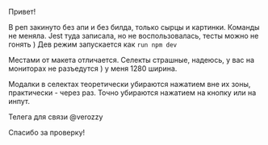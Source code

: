 Привет!

В реп закинуто без апи и без билда, только сырцы и картинки. Команды не меняла. Jest туда записала, но не воспользовалась, тесты можно не гонять )
Дев режим запускается как `run npm dev`

Местами от макета отличается. Селекты страшные, надеюсь, у вас на мониторах не разъедутся ) у меня 1280 ширина.

Модалки в селектах теоретически убираются нажатием вне их зоны, практически - через раз. Точно убираются нажатием на кнопку или на инпут.

Телега для связи @verozzy

Спасибо за проверку!
